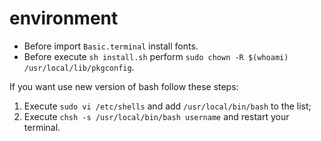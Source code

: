 # environment

- Before import `Basic.terminal` install fonts.
- Before execute `sh install.sh` perform `sudo chown -R $(whoami) /usr/local/lib/pkgconfig`.

If you want use new version of bash follow these steps:

1. Execute `sudo vi /etc/shells` and add `/usr/local/bin/bash` to the list;
2. Execute `chsh -s /usr/local/bin/bash username` and restart your terminal.
